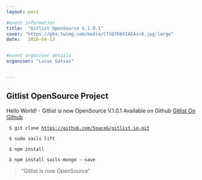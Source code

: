 ```yaml
---
layout: post

#event information
title:  "Gitlist OpenSource V.1.0.1"
cover: "https://pbs.twimg.com/media/Cf2QfRbXIAEAic6.jpg:large"
date:   2016-04-13


#event organiser details
organiser: "Lucas Gatsas"


---
```

<h2 class="section-heading"> Gitlist OpenSource Project </h2>


Hello World! - Gitlist is now OpenSource V.1.0.1 Available on Github 
<a href="http://www.gitlist.com/spaceG/gitlist.io"> Gitlist On Github </a>

<code> $ git clone https://github.com/SpaceG/gitlist.io.git </code>

<code> $ sudo sails lift </code>

<code> $ npm install </code> 

<code> ä npm install sails-mongo --save  </code> 





<blockquote>
"Gitlist is now OpenSource"
</blockquote>
